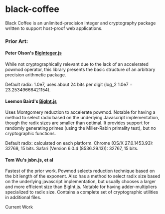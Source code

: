 black-coffee
============

Black Coffee is an unlimited-precision integer and cryptography package written to support host-proof web
applications.  

### Prior Art:

#### Peter Olson's [BigInteger.js](git@github.com:peterolson/BigInteger.js.git)


While not cryptographically relevant due to the lack of an accelerated powmod operator, this
library presents the basic structure of an arbitrary precision arithmetic package.

Default radix: 1.0e7, uses about  24 bits per digit (log_2 1.0e7 = 23.25349666421154).

#### Leemon Baird's [BigInt.js](http://www.leemon.com/crypto/BigInt.js)
    

Uses Montgomery reduction to accelerate powmod.  Notable for having a method to select radix based
on the underlying Javascript implementation, though the radix sizes are smaller than optimal.  It
provides support for randomly generating primes (using the Miller-Rabin primality test), but no
cryptographic functions.

Default radix: calculated on each platform. Chrome (OS/X 27.0.1453.93): 32768, 15 bits. Safari
(Version 6.0.4 (8536.29.13)): 32767, 15 bits.

#### Tom Wu's jsbn.js, et al

Fastest of the prior work.  Powmod selects reduction technique based on the bit length of the
exponent.  Also has a method to select radix size based on the underlying javascript
implementation, but usually chooses a larger and more efficient size than BigInt.js.
Notable for having adder-multipliers specialized to radix size.  Contains a complete set of
cryptographic utilities in additional files.

Current Work

